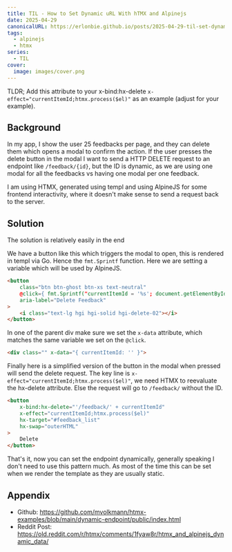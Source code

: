 ```yaml
---
title: TIL - How to Set Dynamic uRL With hTMX and Alpinejs
date: 2025-04-29
canonicalURL: https://erlonbie.github.io/posts/2025-04-29-til-set-dynamic-url-with-htmx-and-alpinejs
tags:
  - alpinejs
  - htmx
series:
  - TIL
cover:
  image: images/cover.png
---
```


TLDR; Add this attribute to your x-bind:hx-delete `x-effect="currentItemId;htmx.process($el)"` as an example (adjust for your example).

## Background

In my app, I show the user 25 feedbacks per page, and they can delete them which opens a modal to confirm the action.
If the user presses the delete button in the modal I want to send a HTTP DELETE request to an endpoint like
`/feedback/{id}`, but the ID is dynamic, as we are using one modal for all the feedbacks vs having one modal
per one feedback.

I am using HTMX, generated using templ and using AlpineJS for some frontend interactivity, where it doesn't make
sense to send a request back to the server.

## Solution

The solution is relatively easily in the end

We have a button like this which triggers the modal to open, this is rendered in templ via Go. Hence the `fmt.Sprintf`
function. Here we are setting a variable which will be used by AlpineJS.

```html
<button
    class="btn btn-ghost btn-xs text-neutral"
    @click={ fmt.Sprintf("currentItemId = '%s'; document.getElementById('delete-modal').showModal()", item.ID) }
    aria-label="Delete Feedback"
>
    <i class="text-lg hgi hgi-solid hgi-delete-02"></i>
</button>
```

In one of the parent div make sure we set the `x-data` attribute, which matches the same variable we set on the `@click`.

```html
<div class="" x-data="{ currentItemId: '' }">
```

Finally here is a simplified version of the button in the modal when pressed will send the delete request.
The key line is `x-effect="currentItemId;htmx.process($el)"`, we need HTMX to reevaluate the hx-delete attribute.
Else the request will go to `/feedback/` without the ID.

```html
<button
    x-bind:hx-delete="'/feedback/' + currentItemId"
    x-effect="currentItemId;htmx.process($el)"
    hx-target="#feedback_list"
    hx-swap="outerHTML"
>
    Delete
</button>
```

That's it, now you can set the endpoint dynamically, generally speaking I don't need to use this pattern much.
As most of the time this can be set when we render the template as they are usually static.

## Appendix

- Github: https://github.com/mvolkmann/htmx-examples/blob/main/dynamic-endpoint/public/index.html
- Reddit Post: https://old.reddit.com/r/htmx/comments/1fyaw8r/htmx_and_alpinejs_dynamic_data/
